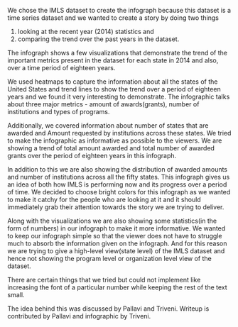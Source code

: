 We chose the IMLS dataset to create the infograph because this dataset is a time series dataset 
and we wanted to create a story by doing two things 

1. looking at the recent year (2014) statistics and 
2. comparing the trend over the past years in the dataset. 


The infograph shows a few visualizations that demonstrate the trend of the important metrics present 
in the dataset for each state in 2014 and also, over a time period of eighteen years. 

We used heatmaps to capture the information about all the states of the United States and trend lines 
to show the trend over a period of eighteen years and we found it very interesting to demonstrate. 
The infographic talks about three major metrics - amount of awards(grants), number of institutions and types of programs.

Additionally, we covered information about number of states that are awarded and Amount 
requested by institutions across these states. We tried to make the infographic 
as informative as possible to the viewers. 
We are showing a trend of total amount awarded and total number of awarded grants
over the period of eighteen years in this infograph. 

In addition to this we are also showing the distribution of awarded amounts and number of institutions 
across all the fifty states. This infograph gives us an idea of both how IMLS is performing now and 
its progress over a period of time. We decided to choose bright colors for this infograph as we wanted
to make it catchy for the people who are looking at it and it should immediately grab their attention 
towards the story we are trying to deliver.

Along with the visualizations we are also showing some statistics(in the form of numbers) in our infograph
to make it more informative. We wanted to keep our infograph simple so that the viewer 
does not have to struggle much to absorb the information given on the infograph.
And for this reason we are trying to give a high-level view(state level) of the IMLS dataset
and hence not showing the program level or organization level view of the dataset.

There are certain things that we tried but could not implement like increasing the font of
a particular number while keeping the rest of the text small.

The idea behind this was discussed by Pallavi and Triveni. Writeup is contributed by Pallavi and infographic by Triveni.
